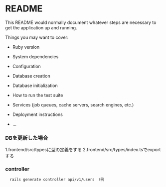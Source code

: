 # README

This README would normally document whatever steps are necessary to get the
application up and running.

Things you may want to cover:

* Ruby version

* System dependencies

* Configuration

* Database creation

* Database initialization

* How to run the test suite

* Services (job queues, cache servers, search engines, etc.)

* Deployment instructions

* ...


### DBを更新した場合
1.frontend/src/typesに型の定義をする
2.frontend/src/types/index.tsでexportする


### controller
```bash
  rails generate controller api/v1/users （例
```